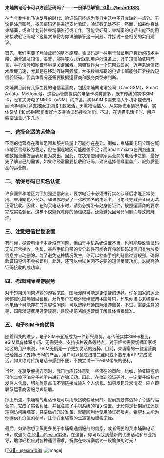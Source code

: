 **柬埔寨电话卡可以收验证码吗？——一份详尽解答[[TG💪+ @esim1088](https://t.me/s/esim1088)]**

在当今数字化飞速发展的时代，验证码已经成为我们生活中不可或缺的一部分。无论是注册账号、找回密码还是进行支付验证，验证码无处不在。然而，如果你身处柬埔寨，或者计划前往柬埔寨旅行或工作，可能会好奇：柬埔寨的电话卡能不能用来接收验证码呢？这篇文章将为你详细解答这一问题，并探讨一些相关的实用建议。

首先，我们需要了解验证码的基本原理。验证码是一种用于验证用户身份的技术手段，通常通过短信、语音、邮件等方式发送到用户的设备上。对于短信验证码而言，手机信号和网络环境是关键因素。柬埔寨作为一个东南亚国家，近年来通信技术发展迅速，尤其是在移动互联网领域。大多数柬埔寨的电话卡都能够正常接收短信验证码，但具体情况还需要根据运营商和服务类型来判断。

柬埔寨目前有几家主要的电信运营商，包括柬埔寨电讯公司（CamGSM）、Smart Axiata、Metfone等。这些运营商提供的电话卡种类繁多，既有传统的实体SIM卡，也有支持电子SIM卡（eSIM）的产品。实体SIM卡需要插入手机才能使用，而eSIM则可以直接通过网络下载激活，无需物理插入。从实际使用情况来看，实体SIM卡和eSIM都能很好地支持验证码接收功能。不过，在选择电话卡时，用户需要注意以下几点：

### 一、选择合适的运营商

不同的运营商在覆盖范围和服务质量上可能存在差异。例如，柬埔寨电讯公司在城市地区信号较为稳定，但在偏远地区可能覆盖不足；而Smart Axiata在网络速度和数据流量方面表现更为突出。因此，在决定使用哪家运营商的电话卡之前，最好先了解自己的需求。如果你经常需要接收验证码，建议选择信号覆盖广、服务质量高的运营商。

### 二、确保号码已实名认证

许多国家和地区为了加强通信安全，要求电话卡必须进行实名认证后才能正常使用。柬埔寨也不例外。如果你购买了一张未实名的电话卡，可能会导致验证码无法正常接收。因此，在购买电话卡时，请务必携带有效身份证件，按照运营商的要求完成实名登记。这样不仅能保障你的通信权益，还能避免因号码问题而导致的麻烦。

### 三、注意短信拦截设置

有时候，尽管电话卡本身没有问题，但由于手机系统设置不当，也可能导致验证码无法正常接收。例如，某些手机自带的安全软件可能会误将验证码短信归类为垃圾信息并自动删除。为了避免这种情况发生，你可以检查手机的短信过滤规则，确保验证码短信不会被误判。此外，还可以尝试关闭不必要的短信屏蔽功能，以提高验证码接收的成功率。

### 四、考虑国际漫游服务

对于短期访问柬埔寨的游客来说，国际漫游可能是更便捷的选择。许多国家的运营商都提供国际漫游套餐，允许用户在境外继续使用本国号码。如果你担心柬埔寨本地电话卡可能存在的兼容性问题，可以选择开通国际漫游服务。不过，需要注意的是，国际漫游费用通常较高，建议提前咨询运营商了解具体资费标准。

### 五、电子SIM卡的优势

随着科技的进步，电子SIM卡逐渐成为一种新兴趋势。与传统实体SIM卡相比，eSIM具有体积小巧、无需更换、支持多种设备等特点。对于经常需要切换国家或地区的用户来说，eSIM无疑是一个更加灵活的选择。目前，柬埔寨的一些运营商已经推出了支持eSIM的产品，用户可以通过扫描二维码或下载专用APP完成激活。如果你对传统电话卡感到不便，不妨尝试一下eSIM带来的便利。

当然，在享受便捷的同时，我们也应该注意到一些潜在的风险。比如，验证码短信可能会被不法分子利用来进行诈骗活动。因此，在收到验证码时，一定要仔细核对发件人信息，切勿随意点击不明链接或输入个人信息。如果发现异常情况，应立即联系运营商客服寻求帮助。

综上所述，柬埔寨的电话卡是可以用来接收验证码的，但前提是你选择了合适的运营商、完成了实名认证，并且注意了手机系统的相关设置。无论你是长期居住还是短期访问柬埔寨，只要做好充分准备，就能顺利地使用验证码服务。希望本文能为你提供有价值的参考，让你在柬埔寨的生活更加顺畅无忧。

最后，如果你想了解更多关于柬埔寨通信服务的信息，或者需要购买柬埔寨电话卡，欢迎关注[TG💪+ @esim1088](https://t.me/s/esim1088)。在这里，你可以找到最新的优惠活动和专业指导，助你轻松应对各种通信需求。祝你在柬埔寨度过一段愉快的时光！

[[TG💪+ @esim1088](https://t.me/s/esim1088) ![Image](https://i.postimg.cc/4NQfJmqS/Snipaste-2025-05-13-00-14-12.png)]